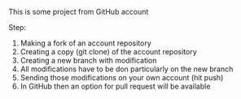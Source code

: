 This is some project from GitHub account

Step:
1. Making a fork of an account repository
2. Creating a copy (git clone) of the account repository
3. Creating a new branch with modification 
4. All modifications have to be don particularly on the new branch
5. Sending those modifications on your own account (hit push)
6. In GitHub then an option for pull request will be available
